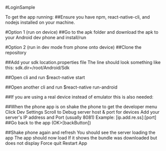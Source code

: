 #LoginSample

To get the app running:
##Ensure you have npm, react-native-cli, and nodejs installed on your machine.

#Option 1 (run on device)
##Go to the apk folder and download the apk to your Android dev phone and install/run

#Option 2 (run in dev mode from phone onto device)
##Clone the repository

##Add your sdk location.properties file
	The line should look something like this: 
		sdk.dir=/root/Android/Sdk

##Open cli and run
	$react-native start

##Open another cli and run
	$react-native run-android


##If you are using a real device instead of emulator this is also needed:

##When the phone app is on shake the phone to get the developer menu
	Click Dev Settings
	Scroll to Debug server host & port for devices
	Add your server's IP address and Port (usually 8081)
	Example: [ip.add.re.ss]:[port]
##Go back to the app (OK>[backButton])

##Shake phone again and refresh
	You should see the server loading the app
	The app should now load
	If it shows the bundle was downloaded but does not display
		Force quit
		Restart App
